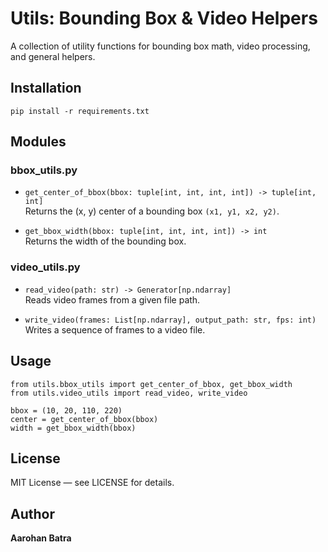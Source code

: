 # Utils: Bounding Box & Video Helpers

A collection of utility functions for bounding box math, video processing, and general helpers.

## Installation

    pip install -r requirements.txt

## Modules

### bbox_utils.py

- `get_center_of_bbox(bbox: tuple[int, int, int, int]) -> tuple[int, int]`  
  Returns the (x, y) center of a bounding box `(x1, y1, x2, y2)`.

- `get_bbox_width(bbox: tuple[int, int, int, int]) -> int`  
  Returns the width of the bounding box.

### video_utils.py

- `read_video(path: str) -> Generator[np.ndarray]`  
  Reads video frames from a given file path.

- `write_video(frames: List[np.ndarray], output_path: str, fps: int)`  
  Writes a sequence of frames to a video file.

## Usage

    from utils.bbox_utils import get_center_of_bbox, get_bbox_width
    from utils.video_utils import read_video, write_video

    bbox = (10, 20, 110, 220)
    center = get_center_of_bbox(bbox)
    width = get_bbox_width(bbox)

## License

MIT License — see LICENSE for details.

## Author

**Aarohan Batra**
